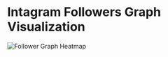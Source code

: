 # Intagram Followers Graph Visualization

![Follower Graph Heatmap](img/follower_graph_heatmap_nodes.png)
